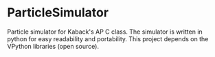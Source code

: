 ParticleSimulator
=================

Particle simulator for Kaback's AP C class.  The simulator is written in python for easy readability and portability.  This project depends on the VPython libraries (open source). 
